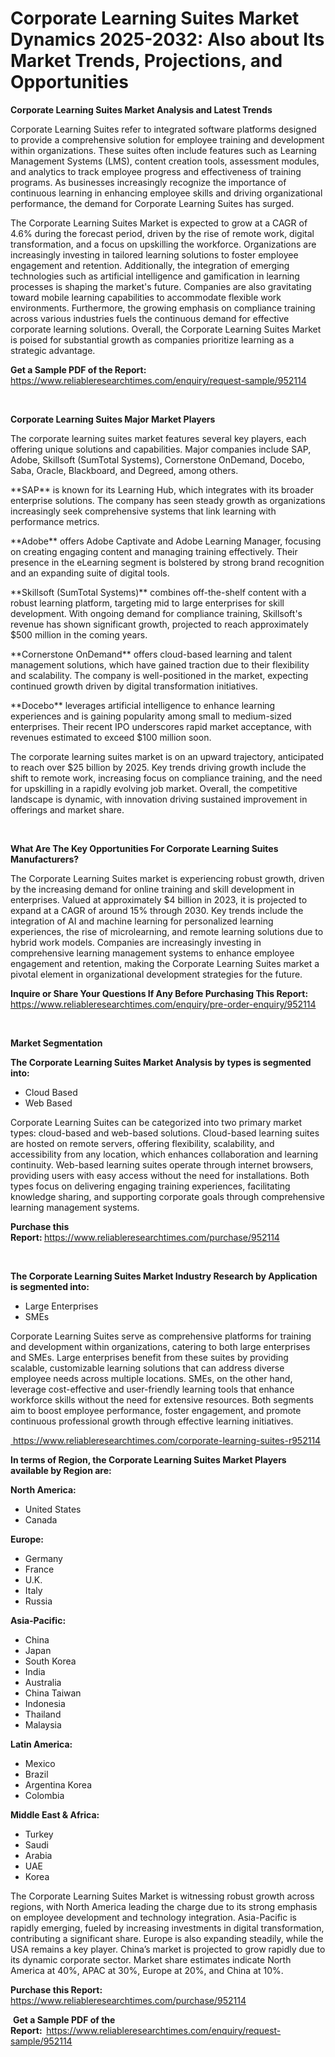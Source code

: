 <p><h1>Corporate Learning Suites Market Dynamics 2025-2032: Also about Its Market Trends, Projections, and Opportunities</h1></p><p><strong>Corporate Learning Suites Market Analysis and Latest Trends</strong></p>
<p><p>Corporate Learning Suites refer to integrated software platforms designed to provide a comprehensive solution for employee training and development within organizations. These suites often include features such as Learning Management Systems (LMS), content creation tools, assessment modules, and analytics to track employee progress and effectiveness of training programs. As businesses increasingly recognize the importance of continuous learning in enhancing employee skills and driving organizational performance, the demand for Corporate Learning Suites has surged.</p><p>The Corporate Learning Suites Market is expected to grow at a CAGR of 4.6% during the forecast period, driven by the rise of remote work, digital transformation, and a focus on upskilling the workforce. Organizations are increasingly investing in tailored learning solutions to foster employee engagement and retention. Additionally, the integration of emerging technologies such as artificial intelligence and gamification in learning processes is shaping the market's future. Companies are also gravitating toward mobile learning capabilities to accommodate flexible work environments. Furthermore, the growing emphasis on compliance training across various industries fuels the continuous demand for effective corporate learning solutions. Overall, the Corporate Learning Suites Market is poised for substantial growth as companies prioritize learning as a strategic advantage.</p></p>
<p><strong>Get a Sample PDF of the Report:&nbsp;</strong> <a href="https://www.reliableresearchtimes.com/enquiry/request-sample/952114?utm_campaign=3307&utm_medium=2&utm_source=Github&utm_content=ia&utm_term=17042025&utm_id=corporate-learning-suites">https://www.reliableresearchtimes.com/enquiry/request-sample/952114</a></p>
<p>&nbsp;</p>
<p><strong>Corporate Learning Suites Major Market Players</strong></p>
<p><p>The corporate learning suites market features several key players, each offering unique solutions and capabilities. Major companies include SAP, Adobe, Skillsoft (SumTotal Systems), Cornerstone OnDemand, Docebo, Saba, Oracle, Blackboard, and Degreed, among others.</p><p>**SAP** is known for its Learning Hub, which integrates with its broader enterprise solutions. The company has seen steady growth as organizations increasingly seek comprehensive systems that link learning with performance metrics. </p><p>**Adobe** offers Adobe Captivate and Adobe Learning Manager, focusing on creating engaging content and managing training effectively. Their presence in the eLearning segment is bolstered by strong brand recognition and an expanding suite of digital tools.</p><p>**Skillsoft (SumTotal Systems)** combines off-the-shelf content with a robust learning platform, targeting mid to large enterprises for skill development. With ongoing demand for compliance training, Skillsoft's revenue has shown significant growth, projected to reach approximately $500 million in the coming years.</p><p>**Cornerstone OnDemand** offers cloud-based learning and talent management solutions, which have gained traction due to their flexibility and scalability. The company is well-positioned in the market, expecting continued growth driven by digital transformation initiatives.</p><p>**Docebo** leverages artificial intelligence to enhance learning experiences and is gaining popularity among small to medium-sized enterprises. Their recent IPO underscores rapid market acceptance, with revenues estimated to exceed $100 million soon.</p><p>The corporate learning suites market is on an upward trajectory, anticipated to reach over $25 billion by 2025. Key trends driving growth include the shift to remote work, increasing focus on compliance training, and the need for upskilling in a rapidly evolving job market. Overall, the competitive landscape is dynamic, with innovation driving sustained improvement in offerings and market share.</p></p>
<p>&nbsp;</p>
<p><strong>What Are The Key Opportunities For Corporate Learning Suites Manufacturers?</strong></p>
<p><p>The Corporate Learning Suites market is experiencing robust growth, driven by the increasing demand for online training and skill development in enterprises. Valued at approximately $4 billion in 2023, it is projected to expand at a CAGR of around 15% through 2030. Key trends include the integration of AI and machine learning for personalized learning experiences, the rise of microlearning, and remote learning solutions due to hybrid work models. Companies are increasingly investing in comprehensive learning management systems to enhance employee engagement and retention, making the Corporate Learning Suites market a pivotal element in organizational development strategies for the future.</p></p>
<p><strong>Inquire or Share Your Questions If Any Before Purchasing This Report:</strong> <a href="https://www.reliableresearchtimes.com/enquiry/pre-order-enquiry/952114?utm_campaign=3307&utm_medium=2&utm_source=Github&utm_content=ia&utm_term=17042025&utm_id=corporate-learning-suites">https://www.reliableresearchtimes.com/enquiry/pre-order-enquiry/952114</a></p>
<p>&nbsp;</p>
<p><strong>Market Segmentation</strong></p>
<p><strong>The Corporate Learning Suites Market Analysis by types is segmented into:</strong></p>
<p><ul><li>Cloud Based</li><li>Web Based</li></ul></p>
<p><p>Corporate Learning Suites can be categorized into two primary market types: cloud-based and web-based solutions. Cloud-based learning suites are hosted on remote servers, offering flexibility, scalability, and accessibility from any location, which enhances collaboration and learning continuity. Web-based learning suites operate through internet browsers, providing users with easy access without the need for installations. Both types focus on delivering engaging training experiences, facilitating knowledge sharing, and supporting corporate goals through comprehensive learning management systems.</p></p>
<p><strong>Purchase this Report:&nbsp;</strong><a href="https://www.reliableresearchtimes.com/purchase/952114?utm_campaign=3307&utm_medium=2&utm_source=Github&utm_content=ia&utm_term=17042025&utm_id=corporate-learning-suites">https://www.reliableresearchtimes.com/purchase/952114</a></p>
<p>&nbsp;</p>
<p><strong>The Corporate Learning Suites Market Industry Research by Application is segmented into:</strong></p>
<p><ul><li>Large Enterprises</li><li>SMEs</li></ul></p>
<p><p>Corporate Learning Suites serve as comprehensive platforms for training and development within organizations, catering to both large enterprises and SMEs. Large enterprises benefit from these suites by providing scalable, customizable learning solutions that can address diverse employee needs across multiple locations. SMEs, on the other hand, leverage cost-effective and user-friendly learning tools that enhance workforce skills without the need for extensive resources. Both segments aim to boost employee performance, foster engagement, and promote continuous professional growth through effective learning initiatives.</p></p>
<p><a href="https://www.reliableresearchtimes.com/corporate-learning-suites-r952114?utm_campaign=3307&utm_medium=2&utm_source=Github&utm_content=ia&utm_term=17042025&utm_id=corporate-learning-suites">&nbsp;https://www.reliableresearchtimes.com/corporate-learning-suites-r952114</a></p>
<p><strong>In terms of Region, the Corporate Learning Suites Market Players available by Region are:</strong></p>
<p>
    <p> <strong> North America: </strong>
        <ul>
            <li>United States</li>
            <li>Canada</li>
        </ul>
        </p> 
    <p> <strong> Europe: </strong>
        <ul>
            <li>Germany</li>
            <li>France</li>
            <li>U.K.</li>
            <li>Italy</li>
            <li>Russia</li>
        </ul>
        </p> 
    <p> <strong> Asia-Pacific: </strong>
        <ul>
            <li>China</li>
            <li>Japan</li>
            <li>South Korea</li>
            <li>India</li>
            <li>Australia</li>
            <li>China Taiwan</li>
            <li>Indonesia</li>
            <li>Thailand</li>
            <li>Malaysia</li>
        </ul>
        </p> 
    <p> <strong> Latin America: </strong>
        <ul>
            <li>Mexico</li>
            <li>Brazil</li>
            <li>Argentina Korea</li>
            <li>Colombia</li>
        </ul>
        </p> 
    <p> <strong> Middle East & Africa: </strong>
        <ul>
            <li>Turkey</li>
            <li>Saudi</li>
            <li>Arabia</li>
            <li>UAE</li>
            <li>Korea</li>
        </ul>
    </p>
    </p>
<p><p>The Corporate Learning Suites Market is witnessing robust growth across regions, with North America leading the charge due to its strong emphasis on employee development and technology integration. Asia-Pacific is rapidly emerging, fueled by increasing investments in digital transformation, contributing a significant share. Europe is also expanding steadily, while the USA remains a key player. China’s market is projected to grow rapidly due to its dynamic corporate sector. Market share estimates indicate North America at 40%, APAC at 30%, Europe at 20%, and China at 10%.</p></p>
<p><strong>Purchase this Report: </strong><a href="https://www.reliableresearchtimes.com/purchase/952114?utm_campaign=3307&utm_medium=2&utm_source=Github&utm_content=ia&utm_term=17042025&utm_id=corporate-learning-suites">https://www.reliableresearchtimes.com/purchase/952114</a></p>
<p>&nbsp;<strong>Get a Sample PDF of the Report:&nbsp;&nbsp;</strong><a href="https://www.reliableresearchtimes.com/enquiry/request-sample/952114?utm_campaign=3307&utm_medium=2&utm_source=Github&utm_content=ia&utm_term=17042025&utm_id=corporate-learning-suites">https://www.reliableresearchtimes.com/enquiry/request-sample/952114</a></p>
<p><strong></strong></p>
<p><p></p><p></p><p></p></p>